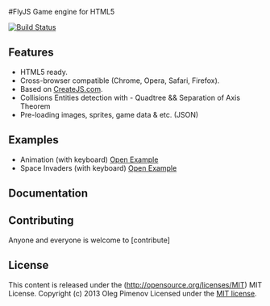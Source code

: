 #FlyJS
Game engine for HTML5

[![Build Status](https://travis-ci.org/Forestcamp/Fly.js.png?branch=master)](https://travis-ci.org/Forestcamp/Fly.js)
## Features

* HTML5 ready.
* Cross-browser compatible (Chrome, Opera, Safari, Firefox).
* Based on [CreateJS.com](http://createjs.com/#!/CreateJS).
* Collisions Entities detection with - Quadtree && Separation of Axis Theorem
* Pre-loading images, sprites, game data & etc. (JSON)

## Examples
* Animation (with keyboard) [Open Example](http://frontblogger.ru/example/flyjs/example/hero/index_min.html)
* Space Invaders (with keyboard) [Open Example](http://frontblogger.ru/example/flyjs/example/invaders/index_min.html)

## Documentation


## Contributing
Anyone and everyone is welcome to [contribute]

## License
This content is released under the (http://opensource.org/licenses/MIT) MIT License.
Copyright (c) 2013 Oleg Pimenov Licensed under the [MIT license](http://flyjs.mit-license.org/).

